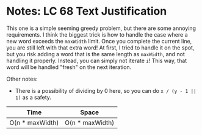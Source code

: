 # Notes: LC 68 Text Justification

This one is a simple seeming greedy problem, but there are some annoying
requirements. I think the biggest trick is how to handle the case where a new
word exceeds the `maxWidth` limit. Once you complete the current line, you are
still left with that extra word! At first, I tried to handle it on the spot, but
you risk adding a word that is the same length as `maxWidth`, and not handling
it properly. Instead, you can simply not iterate `i`! This way, that word will
be handled "fresh" on the next iteration.

Other notes:

- There is a possibility of dividing by 0 here, so you can do `x / (y - 1 || 1)`
  as a safety.

| Time             | Space            |
| ---------------- | ---------------- |
| O(n \* maxWidth) | O(n \* maxWidth) |
